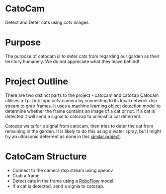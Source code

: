 CatoCam
=======
Detect and Deter cats using cctv images.

Purpose
=======
The purpose of catocam is to deter cats from regarding our garden as their territory humanely.   We do not appreciate what they leave behind!

Project Outline
===============
There are two distinct parts to the project - catocam and catozap
Catocam utilises a Tp-Link tapo cctv camera by connecting to its local network rtsp stream to grab frames.   It uses a machine learning object detection model to determine whether the frame contains an image of a cat or not.
If a cat is detected it will send a signal to catozap to unleash a cat deterrent.

Catozap waits for a signal from catocam, then tries to deter the cat from remaining in the garden.   It is likely to do this using a water spray, but I might try an ultrasonic deterrent as done in this [similar project](https://medium.com/@james.milward/deterring-foxes-and-badgers-with-tensorflow-lite-python-raspberry-pi-ring-cameras-ultrasonic-75b3160faa3c).

CatoCam Structure
=================
  - Connect to the camera rtsp stream using opencv
  - Grab a frame
  - Detect cats in the frame using a [RoboFlow](https://roboflow.com) model.
  - If a cat is detected, send a signla to catozap.



